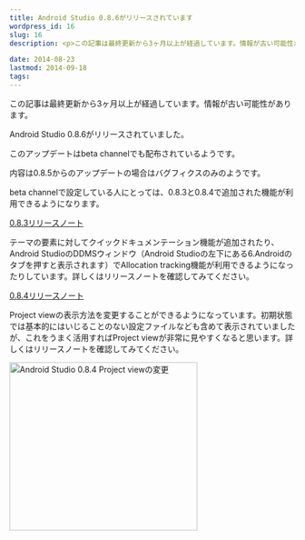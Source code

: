 ```yaml
---
title: Android Studio 0.8.6がリリースされています
wordpress_id: 16
slug: 16
description: <p>この記事は最終更新から3ヶ月以上が経過しています。情報が古い可能性があります。Android Studio 0.8.6がリリースされていました。 このアップデートはbeta channelでも配布されているようです。 内 [&hellip;]</p>

date: 2014-08-23
lastmod: 2014-09-18
tags: 
---
```


<div id="wppda_alert">この記事は最終更新から3ヶ月以上が経過しています。情報が古い可能性があります。</div><p>Android Studio 0.8.6がリリースされていました。</p>
<p>このアップデートはbeta channelでも配布されているようです。</p>
<p>内容は0.8.5からのアップデートの場合はバグフィクスのみのようです。</p>
<p>beta channelで設定している人にとっては、0.8.3と0.8.4で追加された機能が利用できるようになります。</p>
<p><a href="http://tools.android.com/recent/androidstudio083released">0.8.3リリースノート</a></p>
<p>テーマの要素に対してクイックドキュメンテーション機能が追加されたり、Android StudioのDDMSウィンドウ（Android Studioの左下にある6.Androidのタブを押すと表示されます）でAllocation tracking機能が利用できるようになったりしています。詳しくはリリースノートを確認してみてください。</p>
<p><a href="http://tools.android.com/recent/androidstudio084released">0.8.4リリースノート</a></p>
<p>Project viewの表示方法を変更することができるようになっています。初期状態では基本的にはいじることのない設定ファイルなども含めて表示されていましたが、これをうまく活用すればProject viewが非常に見やすくなると思います。詳しくはリリースノートを確認してみてください。</p>
<p><img src="https://android.gcreate.jp/wp-content/uploads/2014/08/androidstudio084projectview.jpg" alt="Android Studio 0.8.4 Project viewの変更" title="androidstudio084projectview.jpg" border="0" width="331" height="296" /></p>

  